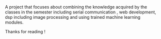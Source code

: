 A project that focuses about combining the knowledge acquired by the classes in the semester including serial communication , web development, dsp including image processing and using trained machine learning modules.


Thanks for reading !